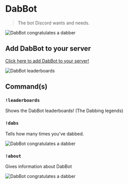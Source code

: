# DabBot
> The bot Discord wants and needs.

![DabBot congratulates a dabber](https://github.com/ethanent/DabBot/blob/master/media/img4.png?raw=true)

## Add DabBot to your server

[Click here to add DabBot to your server!](https://discordapp.com/api/oauth2/authorize?client_id=468617622867410944&permissions=8&redirect_uri=https%3A%2F%2Fethanent.me&scope=bot)

![DabBot leaderboards](https://github.com/ethanent/DabBot/blob/master/media/img1.png?raw=true)

## Command(s)

### `!leaderboards`

Shows the DabBot leaderboards! (The Dabbing legends)

### `!dabs`

Tells how many times you've dabbed.

![DabBot congratulates a dabber](https://github.com/ethanent/DabBot/blob/master/media/img3.png?raw=true)

### `!about`

Gives information about DabBot

![DabBot congratulates a dabber](https://github.com/ethanent/DabBot/blob/master/media/img2.png?raw=true)